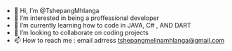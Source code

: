 - 👋 Hi, I’m @TshepangMhlanga
- 👀 I’m interested in being a proffessional developer 
- 🌱 I’m currently learning how to code in JAVA, C# , AND DART
- 💞️ I’m looking to collaborate on coding projects
- 📫 How to reach me : email adrress tshepangmelinamhlanga@gmail.com

<!---
TshepangMhlanga/TshepangMhlanga is a ✨ special ✨ repository because its `README.md` (this file) appears on your GitHub profile.
You can click the Preview link to take a look at your changes.
--->
